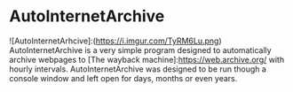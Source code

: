 # AutoInternetArchive
![AutoInternetArhcive]:(https://i.imgur.com/TyRM6Lu.png)
AutoInternetArchive is a very simple program designed to automatically archive webpages to [The wayback machine]:https://web.archive.org/ with hourly intervals. AutoInternetArchive was designed to be run though a console window and left open for days, months or even years.
